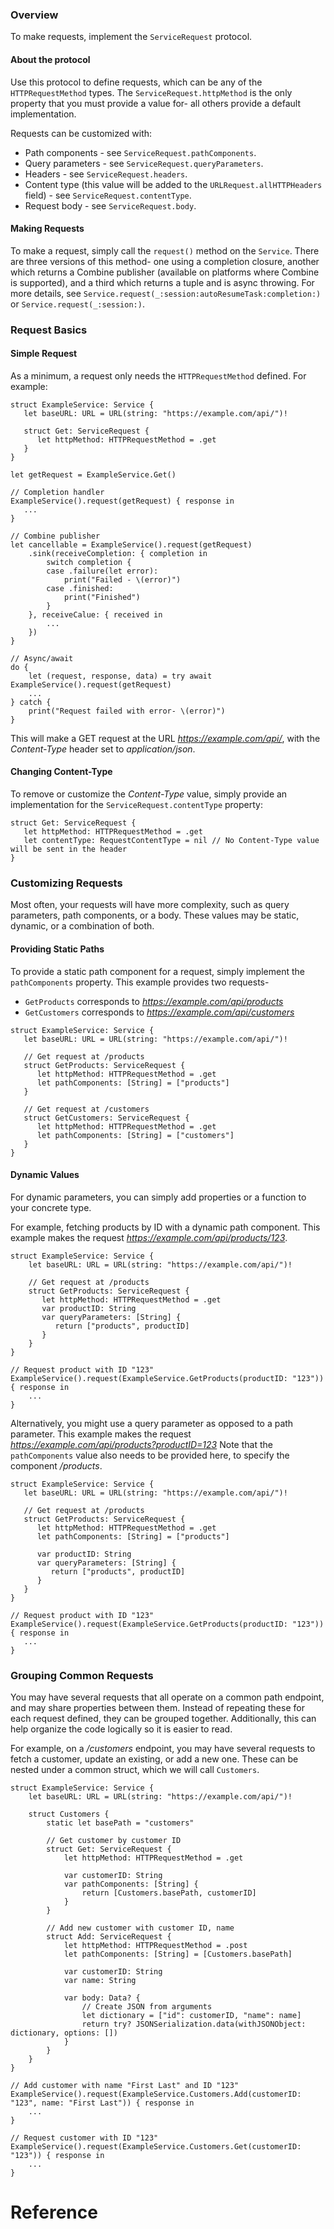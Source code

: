 ### Overview
To make requests, implement the `ServiceRequest` protocol.

#### About the protocol
Use this protocol to define requests, which can be any of the `HTTPRequestMethod` types. The `ServiceRequest.httpMethod`
is the only property that you must provide a value for- all others provide a default implementation.

Requests can be customized with:

* Path components - see `ServiceRequest.pathComponents`.
* Query parameters - see `ServiceRequest.queryParameters`.
* Headers - see `ServiceRequest.headers`.
* Content type (this value will be added to the `URLRequest.allHTTPHeaders` field) - see `ServiceRequest.contentType`.
* Request body - see `ServiceRequest.body`.

#### Making Requests

To make a request, simply call the `request()` method on the `Service`. There are three versions of this method- one using a completion closure,
another which returns a Combine publisher (available on platforms where Combine is supported), and a third which returns a tuple and is async throwing. For more details, see `Service.request(_:session:autoResumeTask:completion:)` or `Service.request(_:session:)`. 


### Request Basics

#### Simple Request

As a minimum, a request only needs the `HTTPRequestMethod` defined. For example:
```
struct ExampleService: Service {
   let baseURL: URL = URL(string: "https://example.com/api/")!
   
   struct Get: ServiceRequest {
      let httpMethod: HTTPRequestMethod = .get
   }
}

let getRequest = ExampleService.Get()

// Completion handler
ExampleService().request(getRequest) { response in
   ...
}

// Combine publisher
let cancellable = ExampleService().request(getRequest)
    .sink(receiveCompletion: { completion in
        switch completion {
        case .failure(let error):
            print("Failed - \(error)")
        case .finished:
            print("Finished")
        }
    }, receiveCalue: { received in
        ...
    })
}

// Async/await
do {
    let (request, response, data) = try await ExampleService().request(getRequest)
    ...
} catch {
    print("Request failed with error- \(error)")
}

```
This will make a GET request at the URL _https://example.com/api/_, with the _Content-Type_ header set to _application/json_.

#### Changing Content-Type

To remove or customize the _Content-Type_ value, simply provide an implementation for the `ServiceRequest.contentType` property:

```
struct Get: ServiceRequest {
   let httpMethod: HTTPRequestMethod = .get
   let contentType: RequestContentType = nil // No Content-Type value will be sent in the header
}
```

### Customizing Requests

Most often, your requests will have more complexity, such as query parameters, path components, or a body. These values may be static, dynamic, or a
combination of both.

#### Providing Static Paths

To provide a static path component for a request, simply implement the `pathComponents` property. This example provides two requests-
* `GetProducts` corresponds to _https://example.com/api/products_
* `GetCustomers` corresponds to _https://example.com/api/customers_

```
struct ExampleService: Service {
   let baseURL: URL = URL(string: "https://example.com/api/")!
   
   // Get request at /products
   struct GetProducts: ServiceRequest {
      let httpMethod: HTTPRequestMethod = .get
      let pathComponents: [String] = ["products"]
   }

   // Get request at /customers
   struct GetCustomers: ServiceRequest {
      let httpMethod: HTTPRequestMethod = .get
      let pathComponents: [String] = ["customers"]
   }
}
```

#### Dynamic Values

For dynamic parameters, you can simply add properties or a function to your concrete type.

For example, fetching products by ID with a dynamic path component.
This example makes the request _https://example.com/api/products/123_.
```
struct ExampleService: Service {
    let baseURL: URL = URL(string: "https://example.com/api/")!
   
    // Get request at /products
    struct GetProducts: ServiceRequest {
       let httpMethod: HTTPRequestMethod = .get
       var productID: String
       var queryParameters: [String] {
          return ["products", productID]
       }
    }
}

// Request product with ID "123"
ExampleService().request(ExampleService.GetProducts(productID: "123")) { response in
    ...
}
```

Alternatively, you might use a query parameter as opposed to a path parameter.
This example makes the request _https://example.com/api/products?productID=123_
Note that the `pathComponents` value also needs to be provided here, to specify the component _/products_.

```
struct ExampleService: Service {
   let baseURL: URL = URL(string: "https://example.com/api/")!
   
   // Get request at /products
   struct GetProducts: ServiceRequest {
      let httpMethod: HTTPRequestMethod = .get
      let pathComponents: [String] = ["products"]

      var productID: String
      var queryParameters: [String] {
         return ["products", productID]
      }
   }
}

// Request product with ID "123"
ExampleService().request(ExampleService.GetProducts(productID: "123")) { response in
   ...
}
```

### Grouping Common Requests

You may have several requests that all operate on a common path endpoint, and may share properties between them. Instead of repeating these for each
request defined, they can be grouped together. Additionally, this can help organize the code logically so it is easier to read.

For example, on a _/customers_ endpoint, you may have several requests to fetch a customer, update an existing, or add a new one. These can be nested under a common struct, which we will call `Customers`.

```
struct ExampleService: Service {
    let baseURL: URL = URL(string: "https://example.com/api/")!
    
    struct Customers {
        static let basePath = "customers"
        
        // Get customer by customer ID
        struct Get: ServiceRequest {
            let httpMethod: HTTPRequestMethod = .get
            
            var customerID: String
            var pathComponents: [String] {
                return [Customers.basePath, customerID]
            }
        }
        
        // Add new customer with customer ID, name
        struct Add: ServiceRequest {
            let httpMethod: HTTPRequestMethod = .post
            let pathComponents: [String] = [Customers.basePath]
           
            var customerID: String
            var name: String
            
            var body: Data? {
                // Create JSON from arguments
                let dictionary = ["id": customerID, "name": name]
                return try? JSONSerialization.data(withJSONObject: dictionary, options: [])
            }
        }
    }
}

// Add customer with name "First Last" and ID "123"
ExampleService().request(ExampleService.Customers.Add(customerID: "123", name: "First Last")) { response in
    ...
}

// Request customer with ID "123"
ExampleService().request(ExampleService.Customers.Get(customerID: "123")) { response in
    ...
}
```

# Reference
